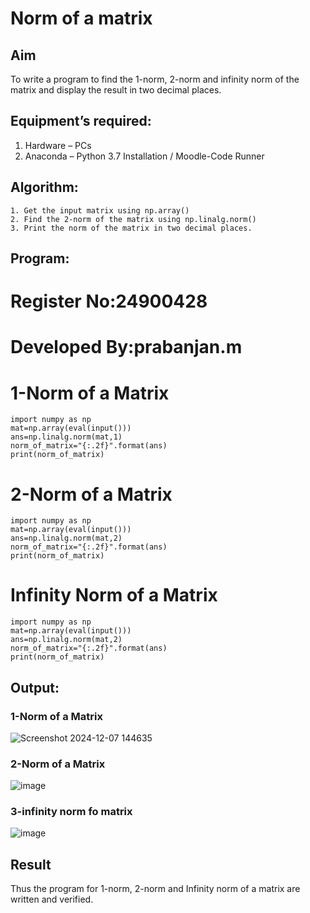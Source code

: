 # Norm of a matrix
## Aim
To write a program to find the 1-norm, 2-norm and infinity norm of the matrix and display the result in two decimal places.
## Equipment’s required:
1.	Hardware – PCs
2.	Anaconda – Python 3.7 Installation / Moodle-Code Runner
## Algorithm:
	1. Get the input matrix using np.array()   
    2. Find the 2-norm of the matrix using np.linalg.norm()
	3. Print the norm of the matrix in two decimal places.
## Program:
# Register No:24900428
# Developed By:prabanjan.m
# 1-Norm of a Matrix
```
import numpy as np 
mat=np.array(eval(input()))
ans=np.linalg.norm(mat,1)
norm_of_matrix="{:.2f}".format(ans)
print(norm_of_matrix)
```
# 2-Norm of a Matrix
```
import numpy as np
mat=np.array(eval(input()))
ans=np.linalg.norm(mat,2)
norm_of_matrix="{:.2f}".format(ans)
print(norm_of_matrix)
```
# Infinity Norm of a Matrix
```
import numpy as np
mat=np.array(eval(input()))
ans=np.linalg.norm(mat,2)
norm_of_matrix="{:.2f}".format(ans)
print(norm_of_matrix)
```
## Output:
### 1-Norm of a Matrix
![Screenshot 2024-12-07 144635](https://github.com/user-attachments/assets/10bb2ff8-5e4b-4bd2-a562-e59f3a8fc866)

### 2-Norm of a Matrix
![image](https://github.com/user-attachments/assets/9ea4c7fd-53a4-4936-a550-aecd844aae4c)

### 3-infinity norm fo matrix
![image](https://github.com/user-attachments/assets/ec37ee13-3db9-4d00-8d16-07e221773d07)

## Result
Thus the program for 1-norm, 2-norm and Infinity norm of a matrix are written and verified.
